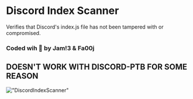 # Discord Index Scanner
Verifies that Discord's index.js file has not been tampered with or compromised. 
### Coded wih 💜 by Jam!3 & Fa00j

## DOESN'T WORK WITH DISCORD-PTB FOR SOME REASON

!["DiscordIndexScanner"](https://i.imgur.com/l2odyn6.png)

